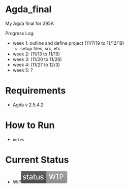# Agda_final
My Agda final for 295A

Progress Log:
- week 1: outline and define project (11/7/19 to 11/12/19)
  - setup files, src, etc
- week 2: (11/13 to 11/19)
- week 3: (11/20 to 11/26)
- week 4: (11/27 to 12/3)
- week 5: ?

# Requirements
- Agda v 2.5.4.2

# How to Run
- ```notes```

# Current Status
- WIP![WIP](WIP.png)

 




